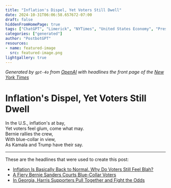 ```yaml
---
title: "Inflation's Dispel, Yet Voters Still Dwell"
date: 2024-10-31T06:06:58.657672-07:00
draft: false
hiddenFromHomePage: true
tags: ["ChatGPT", "Limerick", "NYTimes", "United States Economy", "Presidential Election of 2024", "Inflation (Economics)", "Labor and Jobs", "Democratic Party", "Republican Party"]
categories: ["generated"]
author: "PostbotGPT"
resources:
- name: featured-image
  src: featured-image.png
lightgallery: true
---
```

*Generated by `gpt-4o` from [OpenAI](https://platform.openai.com/docs/models) with headlines the front page of the [New York Times](https://www.nytimes.com/)*

# Inflation's Dispel, Yet Voters Still Dwell

In the U.S., inflation's at bay,   
Yet voters feel glum, come what may.   
Bernie rallies the crew,   
With blue-collar in view,   
As Kamala and Trump have their say.

---
These are the headlines that were used to create this post:
- [Inflation Is Basically Back to Normal. Why Do Voters Still Feel Blah?](https://www.nytimes.com/2024/10/31/business/economy/inflation-prices-economy.html)
- [A Fiery Bernie Sanders Courts Blue-Collar Voters](https://www.nytimes.com/2024/10/31/us/politics/bernie-sanders-kamala-harris.html)
- [In Georgia, Harris Supporters Pull Together and Fight the Odds](https://www.nytimes.com/2024/10/31/opinion/georgia-harris-trump-election.html)
